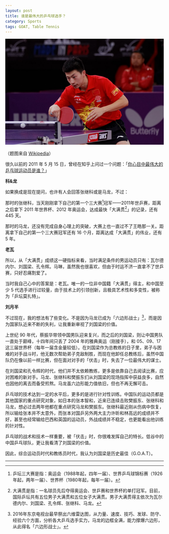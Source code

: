 ```yaml
---
layout: post
title: 谁是最伟大的乒乓球选手？
category: Sports
tags: GOAT, Table Tennis
---
```


![马龙&刘国梁](/images/Ma_Liu.jpg)

（题图来自 [Wikipedia](https://fr.wikipedia.org/wiki/Ma_Long)）



很久以前的 2011 年 5 月 15 日，曾经在知乎上问过一个问题：「[你心目中最伟大的乒乓球运动员是谁？](https://www.zhihu.com/question/19648171)」

**科&龙**

如果换成是现在提问，也许有人会回答张继科或是马龙，不过：

那时的张继科，当天刚刚拿下自己的第一个三大赛[^1]冠军——2011年世乒赛，距离之后拿下 2011 年世界杯、2012 年奥运会，达成最快「大满贯[^2]」的记录，还有 445 天。

那时的马龙，还没有完成自身心理上的突破，大赛上也一直过不了王皓那一关。距离拿下自己的第一个三大赛冠军还有 16 个月，距离达成「大满贯」的伟业，还有 5 年。

**老瓦**

所以，从「大满贯」成绩这一硬指标来看，当时满足条件的男运动员只有：瓦尔德内尔、刘国梁、孔令辉。马琳，虽然我也很喜欢，但由于时运不济一直拿不了世乒赛，只好忍痛割爱了。

当时我自己心中的答案是：老瓦。唯一的一位非中国籍「大满贯」得主，和中国至少 5 代选手进行过较量，由于技术上的引领创新，且极具艺术性和多变性，被称为「乒坛莫扎特」。

**刘月半**

不过现在，我的想法有了些变化。不是因为马龙已成为「六边形战士」[^3]，而是因为国家队近来不断的失利，让我重新审视了刘国梁的价值。

上世纪 90 年代，蔡振华带领中国男队迎来复兴，而之后的刘国梁，则让中国男队一直处于巅峰，十四年间只丢了 2004 年的雅典奥运（刚接手），和 05、09、17 这三届世界杯（每年一届含金量较低）。在刘国梁作为总教练的日子里，弟子与困难的对手战斗时，他无数次帮助弟子克敌制胜，而现在他卸任总教练后，虽然中国队仍在像以前一样比赛，但在面对对手的「伏击」时，失去了一位最伟大的谋士。

在刘国梁和孔令辉的时代，他们并不太依赖教练，更多是依靠自己去阅读比赛，应对困难的新对手。马龙、张继科和樊振东们从刘国梁的现场指挥中获益良多，自然也因他的离去而备受煎熬。马龙虽六边形能力值依旧，但也不再无懈可击。

乒乓球的技术达到一定的水平后，更多的是进行针对性训练。中国队的运动员都是其他国家的重点研究对象，如日本的张本智和，近来已连续击败樊振东、张继科和马龙，想必过去两年他都在重点研究马龙和樊振东。张继科最近刚从伤病中恢复，所以输给张本并不太意外，而张本对国乒另外两大主力许昕和林高远的成绩并不好，甚至也经常输给巴西和英国的运动员，外战成绩并不稳定，也更能看出他训练的针对性。

乒乓球的战术和技术一样重要，被「伏击」时，你很难发挥自己的特长。低谷中的中国乒乓球队，更让我看清了刘国梁的价值。

因此，综合运动员时代和教练员时代，我认为刘国梁是历史最佳（G.O.A.T）。

---

[^1]: 乒坛三大赛是指：奥运会（1988年起，四年一届）、世界乒乓球锦标赛（1926年起，两年一届）、世界杯（1980年起，每年一届）。
[^2]: 大满贯是指：一名球员先后夺得奥运会、世乒赛和世界杯的单打冠军。目前，国际乒坛共有五位男子大满贯和五位女子大满贯。男子大满贯得主依次为瓦尔德内尔、刘国梁、孔令辉、张继科、马龙。
[^3]: 2016年东京电视台最早祭出六维雷达图，从力量、速度、技巧、发球、防守、经验六个方面，分析各大乒乓选手实力，马龙的边框全满，能力撑爆六边形，从此得名「六边形战士」。